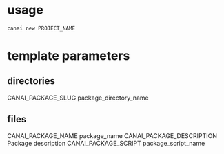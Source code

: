 
# usage

``` bash
canai new PROJECT_NAME
```

# template parameters

## directories

CANAI_PACKAGE_SLUG            package_directory_name

## files

CANAI_PACKAGE_NAME            package_name
CANAI_PACKAGE_DESCRIPTION     Package description
CANAI_PACKAGE_SCRIPT          package_script_name
